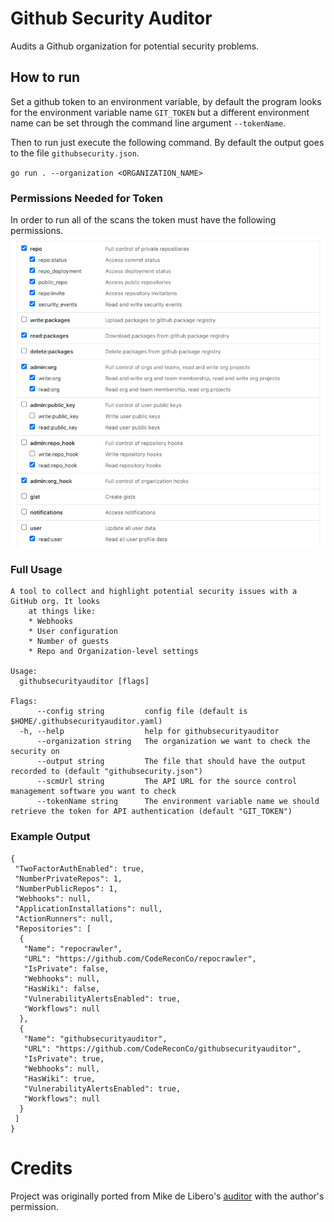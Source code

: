 # Github Security Auditor
Audits a Github organization for potential security problems.

## How to run
Set a github token to an environment variable, by default the program 
looks for the environment variable name `GIT_TOKEN` but a different
environment name can be set through the command line argument `--tokenName`.

Then to run just execute the following command. By default the output goes to 
the file `githubsecurity.json`.

`go run . --organization <ORGANIZATION_NAME>` 

### Permissions Needed for Token
In order to run all of the scans the token must have the following permissions.
![Github token permissions](img/github_token_permissions.png)

### Full Usage
```
A tool to collect and highlight potential security issues with a GitHub org. It looks
	at things like:
	* Webhooks
	* User configuration
	* Number of guests
	* Repo and Organization-level settings

Usage:
  githubsecurityauditor [flags]

Flags:
      --config string         config file (default is $HOME/.githubsecurityauditor.yaml)
  -h, --help                  help for githubsecurityauditor
      --organization string   The organization we want to check the security on
      --output string         The file that should have the output recorded to (default "githubsecurity.json")
      --scmUrl string         The API URL for the source control management software you want to check
      --tokenName string      The environment variable name we should retrieve the token for API authentication (default "GIT_TOKEN")
```
### Example Output
```
{
 "TwoFactorAuthEnabled": true,
 "NumberPrivateRepos": 1,
 "NumberPublicRepos": 1,
 "Webhooks": null,
 "ApplicationInstallations": null,
 "ActionRunners": null,
 "Repositories": [
  {
   "Name": "repocrawler",
   "URL": "https://github.com/CodeReconCo/repocrawler",
   "IsPrivate": false,
   "Webhooks": null,
   "HasWiki": false,
   "VulnerabilityAlertsEnabled": true,
   "Workflows": null
  },
  {
   "Name": "githubsecurityauditor",
   "URL": "https://github.com/CodeReconCo/githubsecurityauditor",
   "IsPrivate": true,
   "Webhooks": null,
   "HasWiki": true,
   "VulnerabilityAlertsEnabled": true,
   "Workflows": null
  }
 ]
}
```

# Credits

Project was originally ported from Mike de Libero's [auditor](https://github.com/CodeReconCo/githubsecurityauditor) with the author's permission.

